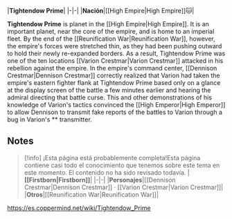 |**Tightendow Prime**|
|-|-|
|**Nación**|[[High Empire\|High Empire]]🐱︎|

**Tightendow Prime** is planet in the [[High Empire\|High Empire]].
It is an important planet, near the core of the empire, and is home to an imperial fleet. By the end of the [[Reunification War\|Reunification War]], however, the empire's forces were stretched thin, as they had been pushing outward to hold their newly re-expanded borders. As a result, Tightendow Prime was one of the ten locations [[Varion Crestmar\|Varion Crestmar]] attacked in his rebellion against the empire.
In the empire's command center, [[Dennison Crestmar\|Dennison Crestmar]] correctly realized that Varion had taken the empire's eastern fighter flank at Tightendow Prime based only on a glance at the display screen of the battle a few minutes earlier and hearing the admiral directing that battle curse. This and other demonstrations of his knowledge of Varion's tactics convinced the [[High Emperor\|High Emperor]] to allow Dennison to transmit fake reports of the battles to Varion through a bug in Varion's ** transmitter.

## Notes

> [!info] ¡Esta página está probablemente completa!Esta página contiene casi todo el conocimiento que tenemos sobre este tema en este momento.
El contenido no ha sido revisado todavía.
|**[[Firstborn\|Firstborn]]**|
|-|-|
|**Personajes**|[[Dennison Crestmar\|Dennison Crestmar]] · [[Varion Crestmar\|Varion Crestmar]]|
|**Otros**|[[Reunification War\|Reunification War]]|



https://es.coppermind.net/wiki/Tightendow_Prime